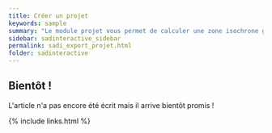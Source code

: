 ```yaml
---
title: Créer un projet
keywords: sample
summary: "Le module projet vous permet de calculer une zone isochrone grâce à l'API Google Maps"
sidebar: sadinteractive_sidebar
permalink: sadi_export_projet.html
folder: sadinteractive
---
```


## Bientôt ! 

L'article n'a pas encore été écrit mais il arrive bientôt promis ! 

{% include links.html %}
